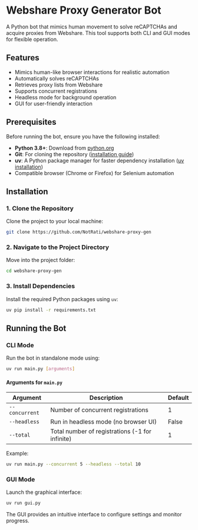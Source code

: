 # Webshare Proxy Generator Bot

A Python bot that mimics human movement to solve reCAPTCHAs and acquire proxies from Webshare. This tool supports both CLI and GUI modes for flexible operation.

## Features
- Mimics human-like browser interactions for realistic automation
- Automatically solves reCAPTCHAs
- Retrieves proxy lists from Webshare
- Supports concurrent registrations
- Headless mode for background operation
- GUI for user-friendly interaction

## Prerequisites
Before running the bot, ensure you have the following installed:
- **Python 3.8+**: Download from [python.org](https://www.python.org/downloads/)
- **Git**: For cloning the repository ([installation guide](https://git-scm.com/book/en/v2/Getting-Started-Installing-Git))
- **uv**: A Python package manager for faster dependency installation ([uv installation](https://github.com/astral-sh/uv))
- Compatible browser (Chrome or Firefox) for Selenium automation

## Installation

### 1. Clone the Repository
Clone the project to your local machine:
```bash
git clone https://github.com/NotRati/webshare-proxy-gen
```

### 2. Navigate to the Project Directory
Move into the project folder:
```bash
cd webshare-proxy-gen
```

### 3. Install Dependencies
Install the required Python packages using `uv`:
```bash
uv pip install -r requirements.txt
```

## Running the Bot

### CLI Mode
Run the bot in standalone mode using:
```bash
uv run main.py [arguments]
```

#### Arguments for `main.py`
| Argument       | Description                                    | Default       |
|----------------|------------------------------------------------|---------------|
| `--concurrent` | Number of concurrent registrations            | 1             |
| `--headless`   | Run in headless mode (no browser UI)          | False         |
| `--total`      | Total number of registrations (-1 for infinite)| 1             |

Example:
```bash
uv run main.py --concurrent 5 --headless --total 10
```

### GUI Mode
Launch the graphical interface:
```bash
uv run gui.py
```

The GUI provides an intuitive interface to configure settings and monitor progress.


